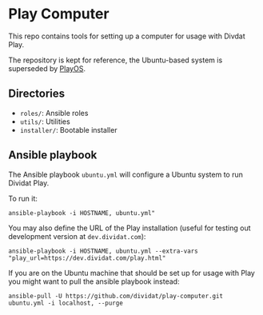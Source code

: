 # Play Computer

This repo contains tools for setting up a computer for usage with Divdat Play.

The repository is kept for reference, the Ubuntu-based system is superseded by [PlayOS](https://github.com/dividat/playos).

## Directories

-   `roles/`: Ansible roles
-   `utils/`: Utilities
-   `installer/`: Bootable installer

## Ansible playbook

The Ansible playbook `ubuntu.yml` will configure a Ubuntu system to run Dividat Play.

To run it:
```
ansible-playbook -i HOSTNAME, ubuntu.yml"
```

You may also define the URL of the Play installation (useful for testing out development version at `dev.dividat.com`):
```
ansible-playbook -i HOSTNAME, ubuntu.yml --extra-vars "play_url=https://dev.dividat.com/play.html"
```

If you are on the Ubuntu machine that should be set up for usage with Play you might want to pull the ansible playbook instead:
```
ansible-pull -U https://github.com/dividat/play-computer.git ubuntu.yml -i localhost, --purge
```

